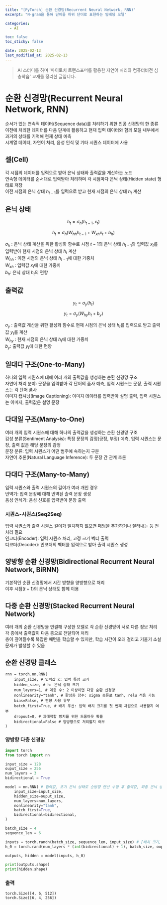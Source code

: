 ```yaml
---
title: "[PyTorch] 순환 신경망(Recurrent Neural Network, RNN)"
excerpt: "N-gram을 통해 단어를 하위 단어로 표현하는 임베딩 모델"

categories:
  - AI

toc: false
toc_sticky: false

date: 2025-02-13
last_modified_at: 2025-02-13
---
```


> AI 스터디를 하며 '파이토치 트랜스포머를 활용한 자연어 처리와 컴퓨터비전 심층학습' 교재를 정리한 글입니다.  

# 순환 신경망(Recurrent Neural Network, RNN)

순서가 있는 연속적 데이터(Sequence data)를 처리하기 위한 인공 신경망의 한 종류  
이전에 처리한 데이터를 다음 단계에 활용하고 현재 입력 데이터와 함께 모델 내부에서 과거의 상태를 기억해 현재 상태 예측  
시계열 데이터, 자연어 처리, 음성 인식 및 기타 시퀀스 데이터에 사용  

## 셀(Cell)

각 시점의 데이터를 입력으로 받아 은닉 상태와 출력값을 계산하는 노드  
연속형 데이터를 순서대로 입력받아 처리하며 각 시점마다 은닉 상태(Hidden state) 형태로 저장  
이전 시점의 은닉 상태 $h_{t-1}$를 입력으로 받고 현재 시점의 은닉 상태 $h_t$ 계산  

## 은닉 상태

$$
h_t = \sigma_h(h_{t-1}, x_t)
$$

$$
h_t = \sigma_h(W_{hh} h_{t-1} + W_{xh} x_t + b_h)
$$

$\sigma_h$ : 은닉 상태 계산을 위한 활성화 함수로 시점 $t-1$의 은닉 상태 $h_{t-1}$와 입력값 $x_t$를 입력받아 현재 시점의 은닉 상태 $h_t$ 계산  
$W_{hh}$ : 이전 시점의 은닉 상태 $h_{t-1}$에 대한 가중치  
$W_{xh}$ : 입력값 $x_t$에 대한 가중치  
$b_h$: 은닉 상태 $h_t$의 편향  

## 출력값

$$
y_t = \sigma_y(h_t)
$$

$$
y_t = \sigma_y(W_{hy} h_t + b_y)
$$

$\sigma_y$ : 출력값 계산을 위한 활성화 함수로 현재 시점의 은닉 상태 $h_t$를 입력으로 받고 출력값 $y_t$를 계산  
$W_{hy}$ : 현재 시점의 은닉 상태 $h_t$에 대한 가중치  
$b_y$: 출력값 $y_t$에 대한 편향  

## 일대다 구조(One-to-Many)

하나의 입력 시퀀스에 대해 여러 개의 출력값을 생성하는 순환 신경망 구조  
자연어 처리 분야: 문장을 입력받아 각 단어의 품사 예측, 입력 시퀀스는 문장, 출력 시퀀스는 각 단어 품사  
이미지 캡셔닝(Image Captioning): 이미지 데이터를 입력받아 설명 출력, 입력 시퀀스는 이미지, 출력값은 설명 문장  

## 다대일 구조(Many-to-One)

여러 개의 입력 시퀀스에 대해 하나의 출력값을 생성하는 순환 신경망 구조  
감성 분류(Sentiment Analysis): 특정 문장의 감정(긍정, 부정) 예측, 입력 시퀀스는 문장, 출력 값은 해당 문장의 감정  
문장 분류: 입력 시퀀스가 어떤 범주에 속하는지 구분  
자연어 추론(Natural Language Inference): 두 문장 간 관계 추론  

## 다대다 구조(Many-to-Many)

입력 시퀀스와 출력 시퀀스의 길이가 여러 개인 경우  
번역기: 입력 문장에 대해 번역된 출력 문장 생성   
음성 인식기: 음성 신호를 입력받아 문장 출력  

### 시퀀스-시퀀스(Seq2Seq)

입력 시퀀스와 출력 시퀀스 길이가 일치하지 않으면 패딩을 추가하거나 잘라내는 등 전처리 필요  
인코더(Encoder): 입력 시퀀스 처리, 고정 크기 벡터 출력  
디코더(Decoder): 인코더의 벡터를 입력으로 받아 출력 시퀀스 생성   

## 양방향 순환 신경망(Bidirectional Recurrent Neural Network, BiRNN)

기본적인 순환 신경망에서 시간 방향을 양방향으로 처리  
이후 시점($t+1$)의 은닉 상태도 함께 이용  

## 다중 순환 신경망(Stacked Recurrent Neural Network)

여러 개의 순환 신경망을 연결해 구성한 모델로 각 순환 신경망이 서로 다른 정보 처리  
각 층에서 출력값이 다음 층으로 전달되어 처리  
층이 깊어질수록 복잡한 패턴을 학습할 수 있지만, 학습 시간이 오래 걸리고 기울기 소실 문제가 발생할 수 있음  

## 순환 신경망 클래스

```
rnn = torch.nn.RNN(
    input_size, # 입력값 x: 입력 특성 크기
    hidden_size, # h: 은닉 상태 크기
    num_layers=1, # 계층 수: 2 이상이면 다중 순환 신경망
    nonlinearity="tanh", # 활성화 함수: sigma 종류로 tanh, relu 적용 가능
    bias=False, # 편향 사용 유무
    batch_first=True, # 배치 우선: 입력 배치 크기를 첫 번째 차원으로 사용할지 여부
    dropout=0, # 과대적합 방지를 위한 드롭아웃 확률
    bidirectional=False # 양방향으로 처리할지 여부
)
```

### 양방향 다층 신경망

```python
import torch
from torch import nn
```

```python
input_size = 128
ouput_size = 256
num_layers = 3
bidirectional = True
```

```python
model = nn.RNN( # 입력값, 초기 은닉 상태로 순방향 연산 수행 후 출력값, 최종 은닉 상태 반환
    input_size=input_size,
    hidden_size=ouput_size,
    num_layers=num_layers,
    nonlinearity="tanh",
    batch_first=True,
    bidirectional=bidirectional,
)
```

```python
batch_size = 4
sequence_len = 6
```

```python
inputs = torch.randn(batch_size, sequence_len, input_size) # [배치 크기, 시퀀스, 입력 특성 크기]
h_0 = torch.rand(num_layers * (int(bidirectional) + 1), batch_size, ouput_size)
```

```python
outputs, hidden = model(inputs, h_0)
```

```python
print(outputs.shape)
print(hidden.shape)
```

### 출력

```
torch.Size([4, 6, 512])
torch.Size([6, 4, 256])
```